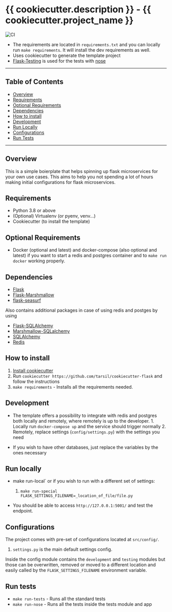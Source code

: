 # {{ cookiecutter.description }} - {{ cookiecutter.project_name }}

![CI](https://github.com/tarsil/cookiecutter-flask/actions/workflows/main.yml/badge.svg)

- The requirements are located in `requirements.txt` and you can locally run `make requirements`.
  It will install the dev requirements as well.
- Uses cookiecutter to generate the template project
- [Flask-Testing](https://pythonhosted.org/Flask-Testing/) is used for the tests with [nose](https://nose.readthedocs.io/en/latest/)

---

## Table of Contents

- [Overview](#overview)
- [Requirements](#requirements)
- [Optional Requirements](#optional-requirements)
- [Dependencies](#dependencies)
- [How to install](#how-to-install)
- [Development](#development)
- [Run Locally](#run-locally)
- [Configurations](#configurations)
- [Run Tests](#run-tests)

---

## Overview

This is a simple boierplate that helps spinning up flask microservices for your own use cases.
This aims to help you not spending a lot of hours making initial configurations for flask microservices.

## Requirements

- Python 3.8 or above
- (Optional) Virtualenv (or pyenv, venv...)
- Cookiecutter (to install the template)

## Optional Requirements

- Docker (optional and latest) and docker-compose (also optional and latest) if you want to start
  a redis and postgres container and to `make run docker` working properly.

## Dependencies

- [Flask](https://flask.palletsprojects.com/en/1.1.x/quickstart/)
- [Flask-Marshmallow](https://flask-marshmallow.readthedocs.io/en/latest/)
- [flask-seasurf](https://flask-seasurf.readthedocs.io/en/latest/)

Also contains additional packages in case of using redis and postges by using

- [Flask-SQLAlchemy](https://flask-sqlalchemy.palletsprojects.com/en/2.x/)
- [Marshmallow-SQLalchemy](https://marshmallow-sqlalchemy.readthedocs.io/en/latest/)
- [SQLAlchemy](https://www.sqlalchemy.org/)
- [Redis](https://redislabs.com/lp/python-redis/)

## How to install

1.  [Install cookiecutter](https://cookiecutter.readthedocs.io/en/1.7.2/installation.html)
2.  Run `cookiecutter https://github.com/tarsil/cookiecutter-flask` and follow the instructions
3.  `make requirements` - Installs all the requirements needed.

## Development

- The template offers a possibility to integrate with redis and postgres both locally and remotely,
  where remotely is up to the developer. 1. Locally run `docker-compose up` and the service should trigger normally 2. Remotely, replace settings (`config/settings.py`) with the settings you need

- If you wish to have other databases, just replace the variables by the ones necessary

## Run locally

- make run-local` or if you wish to run with a different set of settings:

  1. `make run-special FLASK_SETTINGS_FILENAME=_location_of_file/file.py`

- You should be able to access `http://127.0.0.1:5001/` and test the endpoint.

## Configurations

The project comes with pre-set of configurations located at `src/config/`.

1.  `settings.py` is the main default settings config.

Inside the config module contains the `development` and `testing` modules but those can
be overwritten, removed or moved to a different location and easily called by the
`FLASK_SETTINGS_FILENAME` environment variable.

## Run tests

- `make run-tests` - Runs all the standard tests
- `make run-nose` - Runs all the tests inside the tests module and app
